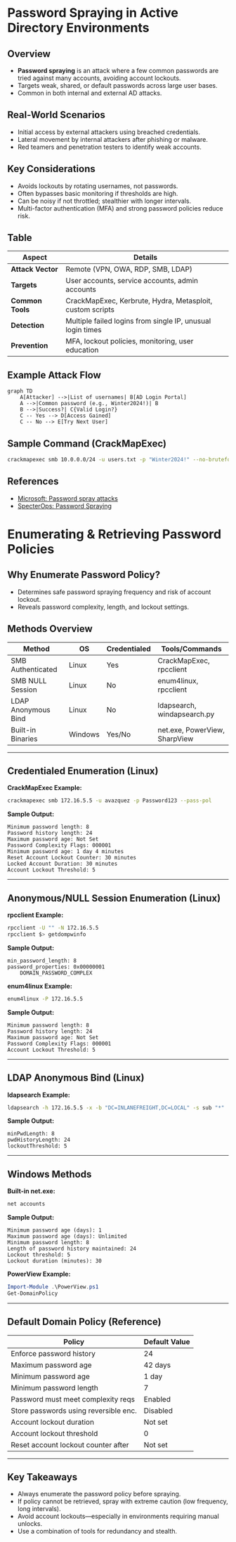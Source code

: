 # Password Spraying in Active Directory Environments

## Overview
- **Password spraying** is an attack where a few common passwords are tried against many accounts, avoiding account lockouts.
- Targets weak, shared, or default passwords across large user bases.
- Common in both internal and external AD attacks.

## Real-World Scenarios
- Initial access by external attackers using breached credentials.
- Lateral movement by internal attackers after phishing or malware.
- Red teamers and penetration testers to identify weak accounts.

## Key Considerations
- Avoids lockouts by rotating usernames, not passwords.
- Often bypasses basic monitoring if thresholds are high.
- Can be noisy if not throttled; stealthier with longer intervals.
- Multi-factor authentication (MFA) and strong password policies reduce risk.

## Table
| Aspect                | Details                                                      |
|-----------------------|--------------------------------------------------------------|
| **Attack Vector**     | Remote (VPN, OWA, RDP, SMB, LDAP)                            |
| **Targets**           | User accounts, service accounts, admin accounts              |
| **Common Tools**      | CrackMapExec, Kerbrute, Hydra, Metasploit, custom scripts    |
| **Detection**         | Multiple failed logins from single IP, unusual login times   |
| **Prevention**        | MFA, lockout policies, monitoring, user education            |

## Example Attack Flow
```mermaid
graph TD
    A[Attacker] -->|List of usernames| B[AD Login Portal]
    A -->|Common password (e.g., Winter2024!)| B
    B -->|Success?| C{Valid Login?}
    C -- Yes --> D[Access Gained]
    C -- No --> E[Try Next User]
```

## Sample Command (CrackMapExec)
```bash
crackmapexec smb 10.0.0.0/24 -u users.txt -p "Winter2024!" --no-bruteforce
```

## References
- [Microsoft: Password spray attacks](https://learn.microsoft.com/en-us/security/compass/incident-response-password-spray)
- [SpecterOps: Password Spraying](https://posts.specterops.io/password-spraying-other-bad-password-hygiene-issues-in-ad-7b7c430aab06) 

# Enumerating & Retrieving Password Policies

## Why Enumerate Password Policy?
- Determines safe password spraying frequency and risk of account lockout.
- Reveals password complexity, length, and lockout settings.

## Methods Overview
| Method                | OS      | Credentialed | Tools/Commands                |
|-----------------------|---------|--------------|-------------------------------|
| SMB Authenticated     | Linux   | Yes          | CrackMapExec, rpcclient       |
| SMB NULL Session      | Linux   | No           | enum4linux, rpcclient         |
| LDAP Anonymous Bind   | Linux   | No           | ldapsearch, windapsearch.py   |
| Built-in Binaries     | Windows | Yes/No       | net.exe, PowerView, SharpView |

---

## Credentialed Enumeration (Linux)
**CrackMapExec Example:**
```bash
crackmapexec smb 172.16.5.5 -u avazquez -p Password123 --pass-pol
```
**Sample Output:**
```
Minimum password length: 8
Password history length: 24
Maximum password age: Not Set
Password Complexity Flags: 000001
Minimum password age: 1 day 4 minutes
Reset Account Lockout Counter: 30 minutes
Locked Account Duration: 30 minutes
Account Lockout Threshold: 5
```

---

## Anonymous/NULL Session Enumeration (Linux)
**rpcclient Example:**
```bash
rpcclient -U "" -N 172.16.5.5
rpcclient $> getdompwinfo
```
**Sample Output:**
```
min_password_length: 8
password_properties: 0x00000001
    DOMAIN_PASSWORD_COMPLEX
```

**enum4linux Example:**
```bash
enum4linux -P 172.16.5.5
```
**Sample Output:**
```
Minimum password length: 8
Password history length: 24
Maximum password age: Not Set
Password Complexity Flags: 000001
Account Lockout Threshold: 5
```

---

## LDAP Anonymous Bind (Linux)
**ldapsearch Example:**
```bash
ldapsearch -h 172.16.5.5 -x -b "DC=INLANEFREIGHT,DC=LOCAL" -s sub "*" | grep -m 1 -B 10 pwdHistoryLength
```
**Sample Output:**
```
minPwdLength: 8
pwdHistoryLength: 24
lockoutThreshold: 5
```

---

## Windows Methods
**Built-in net.exe:**
```cmd
net accounts
```
**Sample Output:**
```
Minimum password age (days): 1
Maximum password age (days): Unlimited
Minimum password length: 8
Length of password history maintained: 24
Lockout threshold: 5
Lockout duration (minutes): 30
```

**PowerView Example:**
```powershell
Import-Module .\PowerView.ps1
Get-DomainPolicy
```

---

## Default Domain Policy (Reference)
| Policy                                 | Default Value |
|----------------------------------------|---------------|
| Enforce password history               | 24            |
| Maximum password age                   | 42 days       |
| Minimum password age                   | 1 day         |
| Minimum password length                | 7             |
| Password must meet complexity reqs     | Enabled       |
| Store passwords using reversible enc.  | Disabled      |
| Account lockout duration               | Not set       |
| Account lockout threshold              | 0             |
| Reset account lockout counter after    | Not set       |

---

## Key Takeaways
- Always enumerate the password policy before spraying.
- If policy cannot be retrieved, spray with extreme caution (low frequency, long intervals).
- Avoid account lockouts—especially in environments requiring manual unlocks.
- Use a combination of tools for redundancy and stealth. 